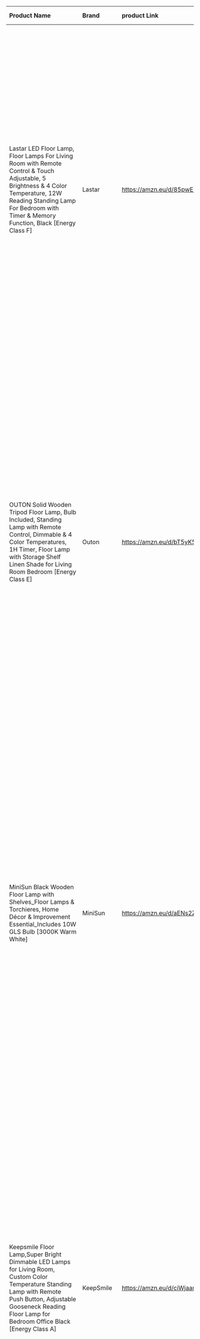 | Product Name                                                                                                                                                                                                              | Brand        | product Link              | Product Description                                                                                                                                                                                                                                                                                                                                                                                                                                                                                                                                                                                                                                                       | Picture Link                                                  |
|:--------------------------------------------------------------------------------------------------------------------------------------------------------------------------------------------------------------------------|:-------------|:--------------------------|:--------------------------------------------------------------------------------------------------------------------------------------------------------------------------------------------------------------------------------------------------------------------------------------------------------------------------------------------------------------------------------------------------------------------------------------------------------------------------------------------------------------------------------------------------------------------------------------------------------------------------------------------------------------------------|:--------------------------------------------------------------|
| Lastar LED Floor Lamp, Floor Lamps For Living Room with Remote Control & Touch Adjustable, 5 Brightness & 4 Color Temperature, 12W Reading Standing Lamp For Bedroom with Timer & Memory Function, Black [Energy Class F] | Lastar       | https://amzn.eu/d/85pwEbH | Suitable Room  Perfect for living rooms, bedrooms, or home offices/studies.  The adjustable brightness and color temperature, along with the remote control, make it ideal for reading, working, or as ambient lighting in multifunctional spaces.  Lamp Style  Modern minimalist style with clean lines and a sleek, tech-inspired look.  It fits well with modern, Scandinavian, minimalist, or even light industrial interiors.  Recommended Color Scheme  Best suited for neutral tones like white, light gray, beige, or black.  It also complements monochrome or muted color palettes with a contemporary vibe.                                                    | https://pub-8f87ede57dbd4a4c8246897d5cbd8631.r2.dev/No.1.jpg  |
| OUTON Solid Wooden Tripod Floor Lamp, Bulb Included, Standing Lamp with Remote Control, Dimmable & 4 Color Temperatures, 1H Timer, Floor Lamp with Storage Shelf Linen Shade for Living Room Bedroom [Energy Class E]     | Outon        | https://amzn.eu/d/bT5yK5R | Suitable Room  Ideal for living rooms, bedrooms, or reading corners.  The warm linen shade and wooden tripod base create a cozy and inviting atmosphere, making it great for relaxation areas.  Lamp Style  Scandinavian and rustic modern style, featuring natural wooden elements and a soft fabric lampshade.  It blends well with minimalist, mid-century modern, or farmhouse-inspired interiors.  Recommended Color Scheme  Works beautifully with warm earthy tones like beige, cream, light brown, and soft gray.  It also complements natural wood furniture and neutral color palettes for a harmonious look.                                                   | https://pub-8f87ede57dbd4a4c8246897d5cbd8631.r2.dev/No.2.jpg  |
| MiniSun Black Wooden Floor Lamp with Shelves_Floor Lamps & Torchieres, Home Décor & Improvement Essential_Includes 10W GLS Bulb [3000K Warm White]                                                                        | MiniSun      | https://amzn.eu/d/aENs2ZR | Suitable Room  Best for living rooms, bedrooms, or reading nooks where both lighting and small storage/display are needed.  The built-in shelves make it practical for placing books, decorative items, or plants, making it ideal for multifunctional cozy corners.  Lamp Style  Modern functional style with a touch of minimalist and contemporary design.  The black wooden frame and warm lighting add a sleek yet inviting vibe.  Recommended Color Scheme  Complements neutral and dark tones like charcoal gray, black, taupe, and deep brown, as well as warm earthy shades.  It also pairs well with interiors that mix modern and classic elements.            | https://pub-8f87ede57dbd4a4c8246897d5cbd8631.r2.dev/No.3.jpg  |
| Keepsmile Floor Lamp,Super Bright Dimmable LED Lamps for Living Room, Custom Color Temperature Standing Lamp with Remote Push Button, Adjustable Gooseneck Reading Floor Lamp for Bedroom Office Black [Energy Class A]   | KeepSmile    | https://amzn.eu/d/ciWjaan | Suitable Room  Perfect for living rooms, bedrooms, or home offices where bright, adjustable lighting is needed.  The flexible gooseneck design makes it ideal for reading, working, or crafting, providing targeted illumination.  Lamp Style  Modern and functional style, emphasizing practicality with a sleek and minimalistic design.  Its clean lines and remote control operation make it great for tech-friendly and contemporary spaces.  Recommended Color Scheme  Best suited for modern interiors with neutral shades like white, gray, or black.  It also fits well in minimalist spaces with metallic or monochrome accents.                                | https://pub-8f87ede57dbd4a4c8246897d5cbd8631.r2.dev/No.4.jpg  |
| EDISHINE Floor Lamp, Standing Lamp with Wrinkled Linen Lampshade, Floor Lamps for Living Room, Bedroom, 165cm, E27 Socket(9W LED Dimmable Bulb Included), Magnetic Remote Control, Black [Energy Class F]                 | Edishine     | https://amzn.eu/d/c5dYVkj | Suitable Room  Ideal for living rooms, bedrooms, or reading corners, creating a warm and soft ambient light.  Its fabric shade diffuses light gently, making it perfect for relaxation areas.  Lamp Style  Modern classic with a touch of Japanese and Scandinavian influence, thanks to the wrinkled linen texture and slim design.  It adds an elegant yet cozy aesthetic to any space.  Recommended Color Scheme  Works well with light and warm tones such as beige, cream, soft white, or natural wood finishes.  Also complements minimalist interiors with subtle textures.                                                                                        | https://pub-8f87ede57dbd4a4c8246897d5cbd8631.r2.dev/No.5.jpg  |
| Floor Lamp, Industrial Floor Lamps Corner Lamp Rustic Farmhouse Standing Lamp, Adjustable Metal Heads Indoor Task Lighting Reading Floor Lamps for Living Room, Bedroom, E27 Socket (Black) [Energy Class E]              | LAISU        | https://amzn.eu/d/igsoMTr | Suitable Room  Great for living rooms, bedrooms, or study areas, especially where targeted lighting is needed.  Its adjustable metal shade makes it perfect for reading or task lighting in cozy corners.  Lamp Style  Industrial and rustic farmhouse style, featuring matte black metal, brass accents, and a functional silhouette.  Combines vintage charm with utilitarian design.  Recommended Color Scheme  Pairs well with dark neutrals like black, charcoal, or navy, as well as earthy tones like olive green, warm browns, or muted grays.  Works beautifully in interiors with leather, wood, or exposed brick elements.                                     | https://pub-8f87ede57dbd4a4c8246897d5cbd8631.r2.dev/No.6.jpg  |
| Aooshine Floor Lamps for Living Room, 64" Modern Floor Lamp with Remote Control and Stepless Dimmable Colors Temperature & Brightness, Standing Lamps for Living Room Bedroom Office(9W Bulb Included) [Energy Class F]   | Aooshine     | https://amzn.eu/d/8IY9142 | Suitable Room  Ideal for living rooms, bedrooms, or offices, especially where soft ambient lighting is needed.  The remote-controlled stepless dimming makes it perfect for creating different moods, from bright task lighting to cozy evening light.  Lamp Style  Modern minimalist style with a sleek rectangular fabric shade and clean lines.  Its design balances contemporary simplicity with a soft, welcoming glow.  Recommended Color Scheme  Complements neutral and light color palettes like beige, soft gray, cream, and white, as well as modern interiors with subtle contrasts like black or dark wood accents.                                          | https://pub-8f87ede57dbd4a4c8246897d5cbd8631.r2.dev/No.7.jpg  |
| Govee LED Floor Lamp, RGBIC Modern Corner Lamp, Smart Standing Lamp with 61 Scene Modes,Music Sync, Black Corner Floor Lamp for Living Room, Bedroom [Energy Class G]                                                     | Govee        | https://amzn.eu/d/0Z6EfOP | Suitable Room  Perfect for living rooms, gaming rooms, bedrooms, or entertainment spaces.  The smart RGBIC lighting with music sync and scene modes creates a dynamic and immersive atmosphere, great for parties, relaxation, or movie nights.  Lamp Style  Futuristic modern tech style, combining minimal design with vibrant, customizable lighting effects.  It’s ideal for contemporary smart homes and tech-savvy interiors.  Recommended Color Scheme  Works best in minimalist or monochrome rooms (white, black, or gray) to let the colorful lights stand out.  It also pairs well with modern gaming or media setups with LED accents.                        | https://pub-8f87ede57dbd4a4c8246897d5cbd8631.r2.dev/No.8.jpg  |
| DINGLILIGHTING Iron led Floor Lamp 3000k Warm White Floor Light,Eye Protection led Reading Standing Lamp for Living Room, Bedroom, Bedside,Office, Study,Modern Pole Light with E27 Bulb, Beige [Energy Class A]          | Dinglighting | https://amzn.eu/d/3Yj3kQF | Suitable Room  Ideal for living rooms, bedrooms, home offices, or reading corners.  The warm 3000K light provides soft, eye-friendly illumination, perfect for relaxing or reading.  Lamp Style  Modern minimalist style with a subtle curved pole and a classic fabric lampshade.  It balances functionality with a cozy, welcoming appearance.  Recommended Color Scheme  Complements neutral palettes such as beige, cream, taupe, and soft gray.  Works well with both contemporary and slightly traditional interiors.                                                                                                                                               | https://pub-8f87ede57dbd4a4c8246897d5cbd8631.r2.dev/No.9.jpg  |
| Lighting Collection Modern and Sleek 1 Light Rotary Arch Floor Lamp with Adjustable Dome Shaped Shade, Chrome                                                                                                             | Lady house   | https://amzn.eu/d/3LCyNYe | Suitable Room  Perfect for living rooms, dining areas, or open-plan spaces, especially next to sofas or lounge chairs.  The arching design makes it ideal for creating overhead lighting without ceiling fixtures.  Lamp Style  Modern contemporary style with a sleek chrome finish and a minimalist adjustable dome shade.  It adds a sophisticated, slightly futuristic touch to interiors.  Recommended Color Scheme  Complements cool-toned palettes like white, gray, black, and metallics.  Works beautifully in modern, industrial, or minimalist interiors with glass, marble, or metal accents.                                                                 | https://pub-8f87ede57dbd4a4c8246897d5cbd8631.r2.dev/No.10.jpg |
| LEPOWER Floor Lamp, 9W LED Standing Lamp with 5W Adjustable Reading Lights, Modern Bright Floor Lamp with Replaceable 3000K Energy-Saving LED lights, Black Floor Lamps for Living Room, Bedroom, Office [Energy Class F] | LEPOWER      | https://amzn.eu/d/6aoLpQb | Suitable Room  Ideal for living rooms, bedrooms, or home offices where both ambient and task lighting are needed.  The main lamp provides general illumination, while the adjustable side lights are perfect for reading or focused work.  Lamp Style  Modern practical style with a multi-head design for versatility.  Combines functionality with a simple, contemporary look.  Recommended Color Scheme  Complements neutral interiors with black, gray, white, or beige tones.  Works well in modern or transitional spaces that value both form and function.                                                                                                       | https://pub-8f87ede57dbd4a4c8246897d5cbd8631.r2.dev/No.11.jpg |
| Arc Floor Lamp for Living Room, 25W Dimmable Standing Lamp with Remote Control, 3000K~6000K, Modern LED Floor Light, Bright Floor Reading Lamps for Bedroom, Office, Chair, Black 170CM [Energy Class E]                  | Aanyhoh      | https://amzn.eu/d/6rCYZP5 | Suitable Room  Perfect for living rooms, bedrooms, or offices, especially next to sofas, reading chairs, or workspaces.  The wide arc design allows overhead lighting without ceiling fixtures, creating a soft yet bright illumination.  Lamp Style  Modern contemporary style with a minimalist curved silhouette and sleek LED lighting.  It adds an elegant, futuristic touch to modern interiors.  Recommended Color Scheme  Complements neutral or cool-toned spaces like gray, black, white, and metallic finishes.  Works beautifully in modern, minimalist, or high-tech interiors with clean lines.                                                             | https://pub-8f87ede57dbd4a4c8246897d5cbd8631.r2.dev/No.12.jpg |
| HOMCOM 3-Light Floor Lamp, 170cm Industrial Dimmable Standing Lamp with Steel Wire Cage Lampshades for Living Room, Bedroom, Dining Room, Study, Black [Energy Class A]                                                   | Homcom       | https://amzn.eu/d/a9ce2sO | Suitable Room  Best for living rooms, bedrooms, dining areas, or home offices where a warm, ambient industrial vibe is desired.  The multi-light design provides layered lighting, perfect for cozy corners or open spaces.  Lamp Style  Industrial vintage style with black steel wire cage lampshades and an exposed bulb look.  It adds a rustic yet modern character to lofts, urban, or farmhouse-inspired interiors.  Recommended Color Scheme  Complements dark tones like black, charcoal, deep brown, and metallic finishes.  Works beautifully with wood, leather, and exposed brick textures for an industrial aesthetic.                                      | https://pub-8f87ede57dbd4a4c8246897d5cbd8631.r2.dev/No.13.jpg |
| TACAHE Minimalist Corner Floor Lamp - 2700K-6500K Dimmable LED Night Light - Modern Standing Mood Lamp with Remote Control for Living Room, Bedroom - 57" 12W - Black [Energy Class F]                                    | Tacahe       | https://amzn.eu/d/8uObf1H | Suitable Room  Perfect for living rooms, bedrooms, or entertainment areas, especially for mood or accent lighting.  Works well in corners to create a soft, ambient glow without taking up much space.  Lamp Style  Minimalist modern style with a sleek, ultra-slim design.  Ideal for contemporary, Scandinavian, or high-tech interiors that value clean lines and subtle lighting effects.  Recommended Color Scheme  Complements neutral and warm tones like beige, cream, taupe, and wood finishes, as well as dark minimalist palettes.  Works beautifully with simple, uncluttered spaces where the light itself becomes a design feature.                        | https://pub-8f87ede57dbd4a4c8246897d5cbd8631.r2.dev/No.14.jpg |
| Depuley Gold LED Floor Lamp with Frosted Glass Globe, 3000K Warm White, Modern Tall Pole Standing Light with E27 Holder, Reading Floor Lamps for Living Room Bedroom Office (Bulb Included) [Energy Class A]              | Depuley      | https://amzn.eu/d/7rc5A75 | Suitable Room  Perfect for living rooms, bedrooms, or stylish home offices, adding a touch of elegance and soft ambient light.  The frosted glass globe diffuses warm 3000K light, ideal for cozy reading or relaxing atmospheres.  Lamp Style  Modern luxury style with a gold finish and frosted globe design.  It has a subtle Art Deco influence, bringing a chic, sophisticated vibe to any space.  Recommended Color Scheme  Complements rich tones like navy blue, emerald green, or deep charcoal, as well as warm neutrals like beige, cream, and gold accents.  Works beautifully in modern, mid-century, or glam-inspired interiors.                           | https://pub-8f87ede57dbd4a4c8246897d5cbd8631.r2.dev/No.15.jpg |
| GyroVu Torchiere Floor Lamp for Living Room, LED Standing Reading Light for Bedroom with Glass Shade for Living Room Corner Bedroom Home Office,Bulbs Included (Red Brown,Glass 1 Head) [Energy Class A]                  | GyroVu       | https://amzn.eu/d/irAB5cj | Suitable Room  Ideal for living rooms, bedrooms, home offices, or reading corners.  The upward-facing glass shade provides soft ambient lighting that brightens the whole room without being harsh.  Lamp Style  Traditional classic style with an ornate metal design and frosted glass shade.  Adds a touch of elegance and vintage charm, blending well with timeless interiors.  Recommended Color Scheme  Complements warm earthy tones like beige, tan, cream, and rich wood finishes, as well as deep colors like burgundy or olive green.  Works beautifully in classic, rustic, or transitional décor styles.                                                    | https://pub-8f87ede57dbd4a4c8246897d5cbd8631.r2.dev/No.16.jpg |
| Depuley 2 Head Parent and Child Floor Reading Lamp, 3000k Gold Iron Standard Lamp Light, Eye-Care Floor Lights for Living Rooms, Bedrooms, Office, Modern Pole Light with 2* LED E27 Bulbs [Energy Class A]               | Depuley      | https://amzn.eu/d/6X4Lmod | Suitable Room  Perfect for living rooms, bedrooms, or reading corners, offering both ambient lighting (top lamp) and focused task lighting (side reading lamp).  Great for cozy spaces where multiple lighting needs are combined in one fixture.  Lamp Style  Modern classic style with a warm gold finish and a fabric lampshade for a soft, inviting look.  Balances elegance and functionality, fitting well in contemporary and transitional interiors.  Recommended Color Scheme  Complements warm tones like beige, cream, taupe, and gold accents, as well as natural wood finishes.  Works beautifully in modern, mid-century, or slightly traditional spaces.   | https://pub-8f87ede57dbd4a4c8246897d5cbd8631.r2.dev/No.17.jpg |
| Floor lamp, Osasy Vintage Arc Floor Lamp,Retro Floor Lamps in Black-Golden,Adjustable lampshade, 1x E27 max. 60 Watt,165 cm Floor lamp Metal,for Reading, Living Room, Lounges                                            | Osay         | https://amzn.eu/d/7L4Sh5B | Suitable Room  Perfect for living rooms, lounges, or reading areas, especially near sofas or accent chairs.  The adjustable arc design provides focused lighting while adding a decorative statement.  Lamp Style  Vintage retro-industrial style with a black metal exterior and a warm golden interior for a sophisticated contrast.  Adds a chic, slightly luxurious touch with an industrial edge.  Recommended Color Scheme  Complements dark and rich tones like black, charcoal, deep brown, or jewel tones, as well as warm neutrals like beige and gold accents.  Works beautifully in industrial, vintage, or modern eclectic interiors.                        | https://pub-8f87ede57dbd4a4c8246897d5cbd8631.r2.dev/No.18.jpg |
| Floor Lamp,Floor Lamps for Living Room, Black Standing Lamp with Fabric Lampshade,3 Colors Temperature,Adjustable Height Modern Standing Lamps for Bedroom Office(9W Bulb Included) [Energy Class E]                      | Qingmiao     | https://amzn.eu/d/7BfNErM | Suitable Room  Ideal for living rooms, bedrooms, or home offices, providing soft ambient lighting with adjustable color temperatures.  The simple and versatile design makes it perfect for a cozy reading nook or a minimalist workspace.  Lamp Style  Modern minimalist style with a classic fabric lampshade for a warm, timeless look.  Combines functionality with understated elegance, fitting seamlessly into various décor themes.  Recommended Color Scheme  Complements neutral tones like beige, cream, soft gray, and black, as well as natural wood finishes.  Works well in contemporary, transitional, or slightly traditional interiors.                 | https://pub-8f87ede57dbd4a4c8246897d5cbd8631.r2.dev/No.19.jpg |
| EDISHINE LED Floor Lamps with Shelves, 4 Layers Wood Dimmable Standing Lamp, 360° Rotatable Poles, Corner Floor Lamps for Living Room Bedroom Office, Black [Energy Class F]                                              | Edishine     | https://amzn.eu/d/5n0Pv2w | Suitable Room  Perfect for living rooms, bedrooms, or home offices, especially for corners that need both lighting and extra storage or display space.  Ideal for showcasing decorative items like plants, books, or small accessories while providing soft ambient lighting.  Lamp Style  Modern multifunctional style with a sleek black frame and wooden shelves.  Combines practicality with minimalist design, making it great for small spaces.  Recommended Color Scheme  Complements neutral tones like beige, white, light gray, and natural wood, as well as modern black accents.  Works beautifully in contemporary, Scandinavian, or transitional interiors. | https://pub-8f87ede57dbd4a4c8246897d5cbd8631.r2.dev/No.20.jpg |